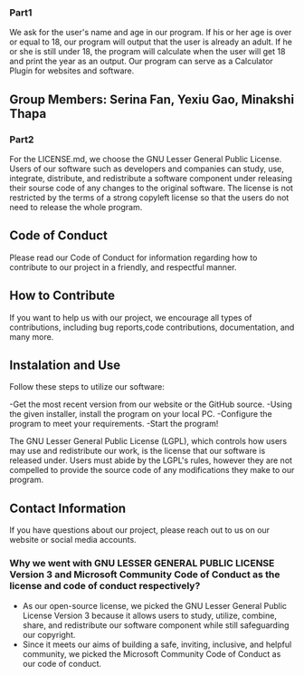 ### Part1
We ask for the user's name and age in our program. If his or her age is over or equal to 18, our program will output that the user is already an adult. If he or she is still under 18, the program will calculate when the user will get 18 and print the year as an output. Our program can serve as a Calculator Plugin for websites and software.
## Group Members: Serina Fan, Yexiu Gao, Minakshi Thapa

### Part2
For the LICENSE.md, we choose the GNU Lesser General Public License. Users of our software such as developers and companies can study, use, integrate, distribute, and redistribute a software component under releasing their sourse code of any changes to the original software. The license is not restricted by the terms of a strong copyleft license so that the users do not need to release the whole program. 

## Code of Conduct 
Please read our Code of Conduct for information regarding how to contribute to our project in a friendly, and respectful manner.

## How to Contribute 
If you want to help us with our project, we encourage all types of contributions, including bug reports,code contributions, documentation, and many more.
## Instalation and Use 
Follow these steps to utilize our software:

-Get the most recent version from our website or the GitHub source.
-Using the given installer, install the program on your local PC.
-Configure the program to meet your requirements.
-Start the program!

The GNU Lesser General Public License (LGPL), which controls how users may use and redistribute our work, is the license that our software is released under. Users must abide by the LGPL's rules, however they are not compelled to provide the source code of any modifications they make to our program.


## Contact Information
If you have questions about our project, please reach out to us on our website or social media accounts. 


### Why we went with GNU LESSER GENERAL PUBLIC LICENSE Version 3 and Microsoft Community Code of Conduct as the license and code of conduct respectively? 
- As our open-source license, we picked the GNU Lesser General Public License Version 3 because it allows users to study, utilize, combine, share, and redistribute our software component while still safeguarding our copyright. 
- Since it meets our aims of building a safe, inviting, inclusive, and helpful community, we picked the Microsoft Community Code of Conduct as our code of conduct.






